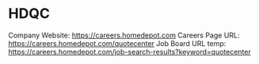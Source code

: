 # HDQC

Company Website: https://careers.homedepot.com
Careers Page URL: https://careers.homedepot.com/quotecenter
Job Board URL temp: https://careers.homedepot.com/job-search-results?keyword=quotecenter